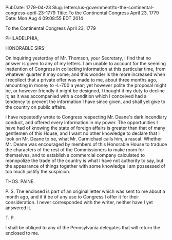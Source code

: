 PubDate: 1779-04-23
Slug: letters/us-government/to-the-continental-congress-april-23-1779
Title: To the Continental Congress  April 23, 1779
Date: Mon Aug  4 09:08:55 EDT 2014

   To the Continental Congress  April 23, 1779

   PHILADELPHIA,

   HONORABLE SIRS:

   On inquiring yesterday of Mr. Thomson, your Secretary, I find that no
   answer is given to any of my letters. I am unable to account for the
   seeming inattention of Congress in collecting information at this
   particular time, from whatever quarter it may come; and this wonder is the
   more increased when I recollect that a private offer was made to me, about
   three months ago, amounting in money to -L-700 a year; yet however polite
   the proposal might be, or however friendly it might be designed, I thought
   it my duty to decline it; as it was accompanied with a condition which I
   conceived had a tendency to prevent the information I have since given,
   and shall yet give to the country on public affairs.

   I have repeatedly wrote to Congress respecting Mr. Deane's dark incendiary
   conduct, and offered every information in my power. The opportunities I
   have had of knowing the state of foreign affairs is greater than that of
   many gentlemen of this House, and I want no other knowledge to declare
   that I look on Mr. Deane to be, what Mr. Carmichael calls him, a rascal.
   Whether Mr. Deane was encouraged by members of this Honorable House to
   traduce the characters of the rest of the Commissioners to make room for
   themselves, and to establish a commercial company calculated to monopolize
   the trade of the country is what I have not authority to say, but the
   appearance of things together with some knowledge I am possessed of too
   much justify the suspicion.

   THOS. PAINE.

   P. S. The enclosed is part of an original letter which was sent to me
   about a month ago, and if it be of any use to Congress I offer it for
   their consideration. I never corresponded with the writer, neither have I
   yet answered it.

   T. P.

   I shall be obliged to any of the Pennsylvania delegates that will return
   the enclosed to me.


